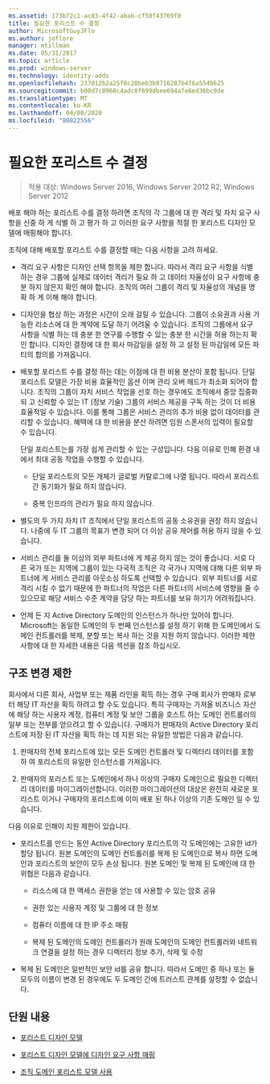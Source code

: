 ```yaml
---
ms.assetid: 173b72c1-ac83-4f42-abab-cf58f43769f0
title: 필요한 포리스트 수 결정
author: MicrosoftGuyJFlo
ms.author: joflore
manager: mtillman
ms.date: 05/31/2017
ms.topic: article
ms.prod: windows-server
ms.technology: identity-adds
ms.openlocfilehash: 237012b2a25f0c28beb3b0716287b4f6a554b625
ms.sourcegitcommit: b00d7c8968c4adc8f699dbee694afe6ed36bc9de
ms.translationtype: MT
ms.contentlocale: ko-KR
ms.lasthandoff: 04/08/2020
ms.locfileid: "80822556"
---
```

# <a name="determining-the-number-of-forests-required"></a>필요한 포리스트 수 결정

>적용 대상: Windows Server 2016, Windows Server 2012 R2, Windows Server 2012

배포 해야 하는 포리스트 수를 결정 하려면 조직의 각 그룹에 대 한 격리 및 자치 요구 사항을 신중 하 게 식별 하 고 평가 하 고 이러한 요구 사항을 적절 한 포리스트 디자인 모델에 매핑해야 합니다.  
  
조직에 대해 배포할 포리스트 수를 결정할 때는 다음 사항을 고려 하세요.  
  
-   격리 요구 사항은 디자인 선택 항목을 제한 합니다. 따라서 격리 요구 사항을 식별 하는 경우 그룹에 실제로 데이터 격리가 필요 하 고 데이터 자율성이 요구 사항에 충분 하지 않은지 확인 해야 합니다. 조직의 여러 그룹이 격리 및 자율성의 개념을 명확 하 게 이해 해야 합니다.  
  
-   디자인을 협상 하는 과정은 시간이 오래 걸릴 수 있습니다. 그룹이 소유권과 사용 가능한 리소스에 대 한 계약에 도달 하기 어려울 수 있습니다. 조직의 그룹에서 요구 사항을 식별 하는 데 충분 한 연구를 수행할 수 있는 충분 한 시간을 허용 하는지 확인 합니다. 디자인 결정에 대 한 회사 마감일을 설정 하 고 설정 된 마감일에 모든 파티의 합의를 가져옵니다.  
  
-   배포할 포리스트 수를 결정 하는 데는 이점에 대 한 비용 분산이 포함 됩니다. 단일 포리스트 모델은 가장 비용 효율적인 옵션 이며 관리 오버 헤드가 최소화 되어야 합니다. 조직의 그룹이 자치 서비스 작업을 선호 하는 경우에도 조직에서 중앙 집중화 되 고 신뢰할 수 있는 IT (정보 기술) 그룹의 서비스 제공을 구독 하는 것이 더 비용 효율적일 수 있습니다. 이를 통해 그룹은 서비스 관리의 추가 비용 없이 데이터를 관리할 수 있습니다. 혜택에 대 한 비용을 분산 하려면 임원 스폰서의 입력이 필요할 수 있습니다.  
  
    단일 포리스트는를 가장 쉽게 관리할 수 있는 구성입니다. 다음 이유로 인해 환경 내에서 최대 공동 작업을 수행할 수 있습니다.  
  
    -   단일 포리스트의 모든 개체가 글로벌 카탈로그에 나열 됩니다. 따라서 포리스트 간 동기화가 필요 하지 않습니다.  
  
    -   중복 인프라의 관리가 필요 하지 않습니다.  
  
-   별도의 두 가지 자치 IT 조직에서 단일 포리스트의 공동 소유권을 권장 하지 않습니다. 나중에 두 IT 그룹의 목표가 변경 되어 더 이상 공유 제어를 허용 하지 않을 수 있습니다.  
  
-   서비스 관리를 둘 이상의 외부 파트너에 게 제공 하지 않는 것이 좋습니다. 서로 다른 국가 또는 지역에 그룹이 있는 다국적 조직은 각 국가나 지역에 대해 다른 외부 파트너에 게 서비스 관리를 아웃소싱 하도록 선택할 수 있습니다. 외부 파트너를 서로 격리 시킬 수 없기 때문에 한 파트너의 작업은 다른 파트너의 서비스에 영향을 줄 수 있으므로 해당 서비스 수준 계약을 담당 하는 파트너를 보유 하기가 어려워집니다.  
  
-   언제 든 지 Active Directory 도메인의 인스턴스가 하나만 있어야 합니다. Microsoft는 동일한 도메인의 두 번째 인스턴스를 설정 하기 위해 한 도메인에서 도메인 컨트롤러를 복제, 분할 또는 복사 하는 것을 지원 하지 않습니다. 이러한 제한 사항에 대 한 자세한 내용은 다음 섹션을 참조 하십시오.  
  
## <a name="restructuring-limitations"></a>구조 변경 제한  
회사에서 다른 회사, 사업부 또는 제품 라인을 획득 하는 경우 구매 회사가 판매자 로부터 해당 IT 자산을 획득 하려고 할 수도 있습니다. 특히 구매자는 가져올 비즈니스 자산에 해당 하는 사용자 계정, 컴퓨터 계정 및 보안 그룹을 호스트 하는 도메인 컨트롤러의 일부 또는 전부를 얻으려고 할 수 있습니다. 구매자가 판매자의 Active Directory 포리스트에 저장 된 IT 자산을 획득 하는 데 지원 되는 유일한 방법은 다음과 같습니다.  
  
1.  판매자의 전체 포리스트에 있는 모든 도메인 컨트롤러 및 디렉터리 데이터를 포함 하 여 포리스트의 유일한 인스턴스를 가져옵니다.  
  
2.  판매자의 포리스트 또는 도메인에서 하나 이상의 구매자 도메인으로 필요한 디렉터리 데이터를 마이그레이션합니다. 이러한 마이그레이션의 대상은 완전히 새로운 포리스트 이거나 구매자의 포리스트에 이미 배포 된 하나 이상의 기존 도메인 일 수 있습니다.  
  
다음 이유로 인해이 지원 제한이 있습니다.  
  
-   포리스트를 만드는 동안 Active Directory 포리스트의 각 도메인에는 고유한 id가 할당 됩니다. 원본 도메인의 도메인 컨트롤러를 복제 된 도메인으로 복사 하면 도메인과 포리스트의 보안이 모두 손상 됩니다. 원본 도메인 및 복제 된 도메인에 대 한 위협은 다음과 같습니다.  
  
    -   리소스에 대 한 액세스 권한을 얻는 데 사용할 수 있는 암호 공유  
  
    -   권한 있는 사용자 계정 및 그룹에 대 한 정보  
  
    -   컴퓨터 이름에 대 한 IP 주소 매핑  
  
    -   복제 된 도메인의 도메인 컨트롤러가 원래 도메인의 도메인 컨트롤러와 네트워크 연결을 설정 하는 경우 디렉터리 정보 추가, 삭제 및 수정  
  
-   복제 된 도메인은 일반적인 보안 id를 공유 합니다. 따라서 도메인 중 하나 또는 둘 모두의 이름이 변경 된 경우에도 두 도메인 간에 트러스트 관계를 설정할 수 없습니다.  
  
## <a name="in-this-section"></a>단원 내용  
  
-   [포리스트 디자인 모델](https://technet.microsoft.com/library/cc770439.aspx)  
  
-   [포리스트 디자인 모델에 디자인 요구 사항 매핑](Forest-Design-Models.md)  
  
-   [조직 도메인 포리스트 모델 사용](../../ad-ds/plan/Using-the-Organizational-Domain-Forest-Model.md)  
  


